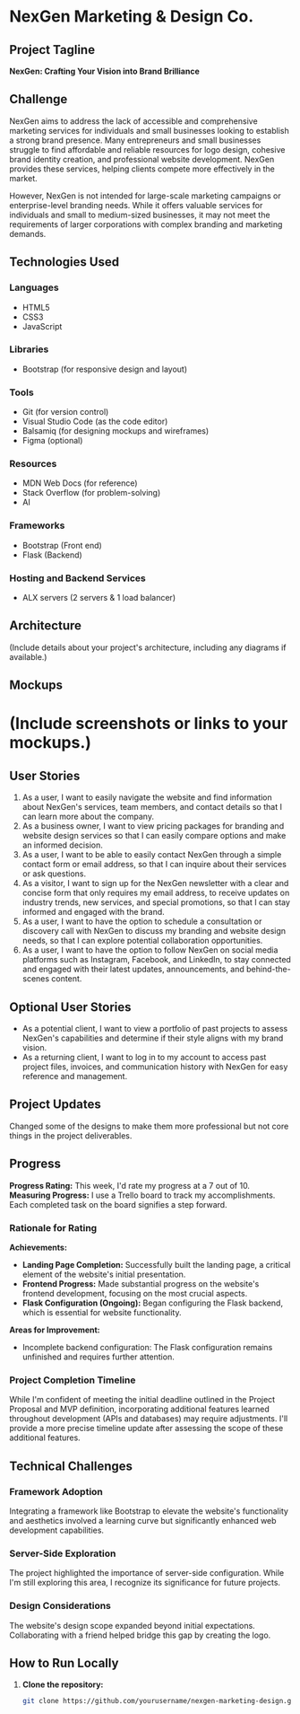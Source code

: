 # NexGen Marketing & Design Co.

## Project Tagline

**NexGen: Crafting Your Vision into Brand Brilliance**

## Challenge

NexGen aims to address the lack of accessible and comprehensive marketing services for individuals and small businesses looking to establish a strong brand presence. Many entrepreneurs and small businesses struggle to find affordable and reliable resources for logo design, cohesive brand identity creation, and professional website development. NexGen provides these services, helping clients compete more effectively in the market.

However, NexGen is not intended for large-scale marketing campaigns or enterprise-level branding needs. While it offers valuable services for individuals and small to medium-sized businesses, it may not meet the requirements of larger corporations with complex branding and marketing demands.

## Technologies Used

### Languages

- HTML5
- CSS3
- JavaScript

### Libraries

- Bootstrap (for responsive design and layout)

### Tools

- Git (for version control)
- Visual Studio Code (as the code editor)
- Balsamiq (for designing mockups and wireframes)
- Figma (optional)

### Resources

- MDN Web Docs (for reference)
- Stack Overflow (for problem-solving)
- AI

### Frameworks

- Bootstrap (Front end)
- Flask (Backend)

### Hosting and Backend Services

- ALX servers (2 servers & 1 load balancer)

## Architecture

(Include details about your project's architecture, including any diagrams if available.)

## Mockups

# (Include screenshots or links to your mockups.)

## User Stories

1. As a user, I want to easily navigate the website and find information about NexGen's services, team members, and contact details so that I can learn more about the company.
2. As a business owner, I want to view pricing packages for branding and website design services so that I can easily compare options and make an informed decision.
3. As a user, I want to be able to easily contact NexGen through a simple contact form or email address, so that I can inquire about their services or ask questions.
4. As a visitor, I want to sign up for the NexGen newsletter with a clear and concise form that only requires my email address, to receive updates on industry trends, new services, and special promotions, so that I can stay informed and engaged with the brand.
5. As a user, I want to have the option to schedule a consultation or discovery call with NexGen to discuss my branding and website design needs, so that I can explore potential collaboration opportunities.
6. As a user, I want to have the option to follow NexGen on social media platforms such as Instagram, Facebook, and LinkedIn, to stay connected and engaged with their latest updates, announcements, and behind-the-scenes content.

## Optional User Stories

- As a potential client, I want to view a portfolio of past projects to assess NexGen's capabilities and determine if their style aligns with my brand vision.
- As a returning client, I want to log in to my account to access past project files, invoices, and communication history with NexGen for easy reference and management.

## Project Updates

Changed some of the designs to make them more professional but not core things in the project deliverables.

## Progress

**Progress Rating:** This week, I'd rate my progress at a 7 out of 10.  
**Measuring Progress:** I use a Trello board to track my accomplishments. Each completed task on the board signifies a step forward.

### Rationale for Rating

**Achievements:**

- **Landing Page Completion:** Successfully built the landing page, a critical element of the website's initial presentation.
- **Frontend Progress:** Made substantial progress on the website's frontend development, focusing on the most crucial aspects.
- **Flask Configuration (Ongoing):** Began configuring the Flask backend, which is essential for website functionality.

**Areas for Improvement:**

- Incomplete backend configuration: The Flask configuration remains unfinished and requires further attention.

### Project Completion Timeline

While I'm confident of meeting the initial deadline outlined in the Project Proposal and MVP definition, incorporating additional features learned throughout development (APIs and databases) may require adjustments. I'll provide a more precise timeline update after assessing the scope of these additional features.

## Technical Challenges

### Framework Adoption

Integrating a framework like Bootstrap to elevate the website's functionality and aesthetics involved a learning curve but significantly enhanced web development capabilities.

### Server-Side Exploration

The project highlighted the importance of server-side configuration. While I'm still exploring this area, I recognize its significance for future projects.

### Design Considerations

The website's design scope expanded beyond initial expectations. Collaborating with a friend helped bridge this gap by creating the logo.

## How to Run Locally

1. **Clone the repository:**
   ```sh
   git clone https://github.com/yourusername/nexgen-marketing-design.git
   ```
